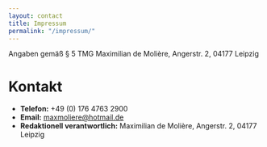 ```yaml
---
layout: contact
title: Impressum
permalink: "/impressum/"
---
```


Angaben gemäß § 5 TMG
Maximilian de Molière, 
Angerstr. 2, 
04177 Leipzig

# Kontakt
- **Telefon:** +49 (0) 176 4763 2900 
- **Email:**  <a href="mailto:maxmoliere@hotmail.de">maxmoliere@hotmail.de</a>
- **Redaktionell verantwortlich:**
Maximilian de Molière, 
Angerstr. 2, 
04177 Leipzig


